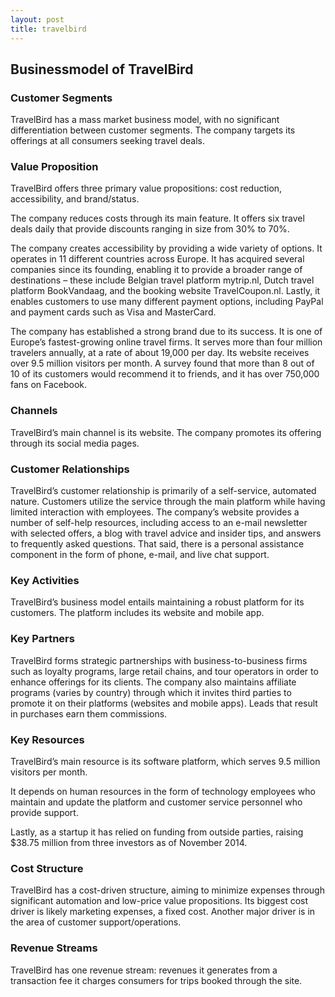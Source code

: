 ```yaml
---
layout: post
title: travelbird
---
```


Businessmodel of TravelBird
----------------------------

### Customer Segments

TravelBird has a mass market business model, with no significant differentiation between customer segments. The company targets its offerings at all consumers seeking travel deals.

### Value Proposition

TravelBird offers three primary value propositions: cost reduction, accessibility, and brand/status.

The company reduces costs through its main feature. It offers six travel deals daily that provide discounts ranging in size from 30% to 70%.

The company creates accessibility by providing a wide variety of options. It operates in 11 different countries across Europe. It has acquired several companies since its founding, enabling it to provide a broader range of destinations – these include Belgian travel platform mytrip.nl, Dutch travel platform BookVandaag, and the booking website TravelCoupon.nl. Lastly, it enables customers to use many different payment options, including PayPal and payment cards such as Visa and MasterCard.

The company has established a strong brand due to its success. It is one of Europe’s fastest-growing online travel firms. It serves more than four million travelers annually, at a rate of about 19,000 per day. Its website receives over 9.5 million visitors per month. A survey found that more than 8 out of 10 of its customers would recommend it to friends, and it has over 750,000 fans on Facebook.

### Channels

TravelBird’s main channel is its website. The company promotes its offering through its social media pages.

### Customer Relationships

TravelBird’s customer relationship is primarily of a self-service, automated nature. Customers utilize the service through the main platform while having limited interaction with employees. The company’s website provides a number of self-help resources, including access to an e-mail newsletter with selected offers, a blog with travel advice and insider tips, and answers to frequently asked questions. That said, there is a personal assistance component in the form of phone, e-mail, and live chat support.

### Key Activities

TravelBird’s business model entails maintaining a robust platform for its customers. The platform includes its website and mobile app.

### Key Partners

TravelBird forms strategic partnerships with business-to-business firms such as loyalty programs, large retail chains, and tour operators in order to enhance offerings for its clients. The company also maintains affiliate programs (varies by country) through which it invites third parties to promote it on their platforms (websites and mobile apps). Leads that result in purchases earn them commissions.

### Key Resources

TravelBird’s main resource is its software platform, which serves 9.5 million visitors per month.

It depends on human resources in the form of technology employees who maintain and update the platform and customer service personnel who provide support.

Lastly, as a startup it has relied on funding from outside parties, raising $38.75 million from three investors as of November 2014.

### Cost Structure

TravelBird has a cost-driven structure, aiming to minimize expenses through significant automation and low-price value propositions. Its biggest cost driver is likely marketing expenses, a fixed cost. Another major driver is in the area of customer support/operations.

### Revenue Streams

TravelBird has one revenue stream: revenues it generates from a transaction fee it charges consumers for trips booked through the site.
